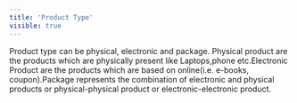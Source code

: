 ```yaml
---
title: 'Product Type'
visible: true
---
```


Product type can be physical, electronic and package. Physical product are the products which are physically present like Laptops,phone etc.Electronic Product are the products which are based on online(i.e. e-books, coupon).Package represents the combination of electronic and physical products or physical-physical product or electronic-electronic product.
